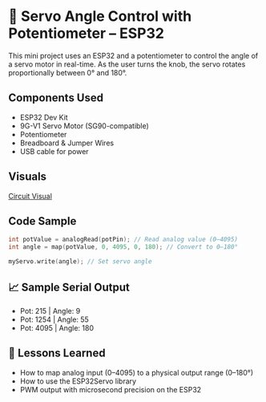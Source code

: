 # 🧭 Servo Angle Control with Potentiometer – ESP32

This mini project uses an ESP32 and a potentiometer to control the angle of a servo motor in real-time. As the user turns the knob, the servo rotates proportionally between 0° and 180°.

## Components Used

- ESP32 Dev Kit
- 9G-V1 Servo Motor (SG90-compatible)
- Potentiometer
- Breadboard & Jumper Wires
- USB cable for power


## Visuals

[Circuit Visual](./test/ServoMotor_Visual.jpg)

## Code Sample

``` c
int potValue = analogRead(potPin); // Read analog value (0–4095)
int angle = map(potValue, 0, 4095, 0, 180); // Convert to 0–180°

myServo.write(angle); // Set servo angle
```


## 📈 Sample Serial Output

- Pot: 215  | Angle: 9
- Pot: 1254 | Angle: 55
- Pot: 4095 | Angle: 180

## 🧠 Lessons Learned
- How to map analog input (0–4095) to a physical output range (0–180°)
- How to use the ESP32Servo library
- PWM output with microsecond precision on the ESP32
